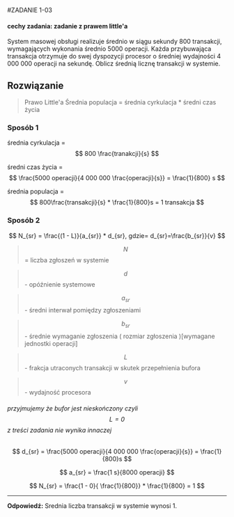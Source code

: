 #ZADANIE 1-03

#### cechy zadania: zadanie z prawem little'a

System masowej obsługi realizuje średnio w siągu sekundy 800 transakcji, wymagających wykonania średnio 5000 operacji. 
Każda przybuwająca transakcja otrzymuje do swej dyspozycji procesor o średniej wydajności 4 000 000 operacji na sekundę.
Oblicz średnią licznę transakcji w systemie.

## Rozwiązanie

> Prawo Little'a
> Średnia populacja = średnia cyrkulacja * średni czas życia

### Sposób 1

średnia cyrkulacja = $$ 800 \frac{tranakcji}{s} $$

średni czas życia = $$ \frac{5000 operacji}{4 000 000 \frac{operacji}{s}} = \frac{1}{800} s $$

średnia populacja = $$ 800\frac{transakcji}{s} * \frac{1}{800}s = 1 transakcja $$

### Sposób 2

$$ N_{sr} = \frac{(1 - L)}{a_{sr}} * d_{sr}, gdzie= d_{sr}=\frac{b_{sr}}{v} $$

> $$ N $$ = liczba zgłoszeń w systemie

> $$ d $$ - opóźnienie systemowe

> $$ a_{sr} $$ - średni interwał pomiędzy zgłoszeniami

> $$ b_{sr} $$ - średnie wymaganie zgłoszenia ( rozmiar zgłoszenia )[wymagane jednostki operacji]

> $$ L $$ - frakcja utraconych transakcji w skutek przepełnienia bufora

> $$ v $$ - wydajność procesora

###### przyjmujemy że bufor jest nieskończony czyli $$ L = 0 $$ z treści zadania nie wynika innaczej
 
$$ d_{sr} = \frac{5000 operacji}{4 000 000 \frac{operacji}{s}} = \frac{1}{800}s $$

$$ a_{sr} = \frac{1 s}{8000 operacji} $$

$$ N_{sr} = \frac{1 - 0}{ \frac{1}{800}} * \frac{1}{800} = 1 $$

----------
**Odpowiedź:** Srednia liczba transakcji w systemie wynosi 1.
